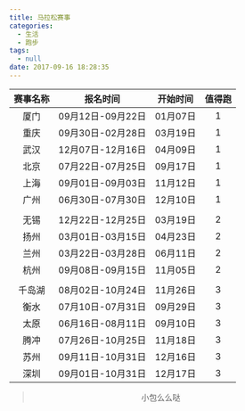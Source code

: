 ```yaml
---
title: 马拉松赛事
categories:
  - 生活
  - 跑步
tags:
  - null
date: 2017-09-16 18:28:35
---
```


|赛事名称|报名时间|开始时间|值得跑|
|:---:|:---:|:---:|:---:|
|厦门|09月12日-09月22日|01月07日|1|
|重庆|09月30日-02月28日|03月19日|1|
|武汉|12月07日-12月16日|04月09日|1|
|北京|07月22日-07月25日|09月17日|1|
|上海|09月01日-09月03日|11月12日|1|
|广州|06月30日-07月30日|12月10日|1|
|||||
|无锡|12月22日-12月25日|03月19日|2|
|扬州|03月01日-03月15日|04月23日|2|
|兰州|03月22日-03月28日|06月11日|2|
|杭州|09月08日-09月15日|11月05日|2|
|||||
|千岛湖|08月02日-10月24日|11月26日|3|
|衡水|07月10日-07月31日|09月29日|3|
|太原|06月16日-08月11日|09月10日|3|
|腾冲|07月26日-10月25日|11月18日|3|
|苏州|09月11日-10月31日|12月16日|3|
|深圳|09月01日-10月31日|12月17日|3|


><div align=center>小包么么哒</div>